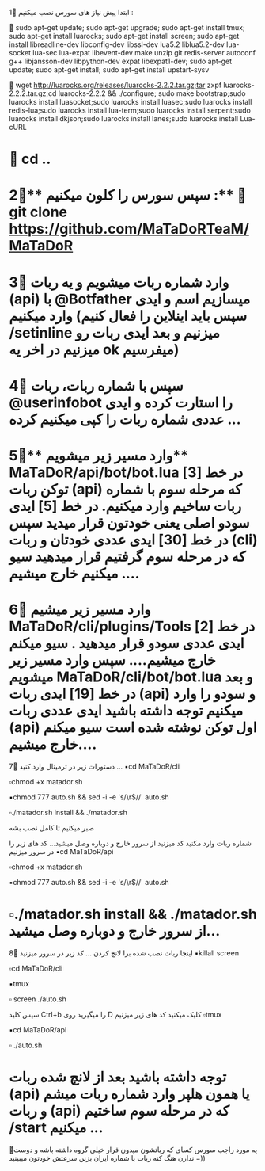1⃣ ابتدا پیش نیاز های سورس نصب میکنیم‌ :

🔸 sudo apt-get update; sudo apt-get upgrade; sudo apt-get install tmux; sudo apt-get install luarocks; sudo apt-get install screen; sudo apt-get install libreadline-dev libconfig-dev libssl-dev lua5.2 liblua5.2-dev lua-socket lua-sec lua-expat libevent-dev make unzip git redis-server autoconf g++ libjansson-dev libpython-dev expat libexpat1-dev; sudo apt-get update; sudo apt-get install; sudo apt-get install upstart-sysv

🔹 wget http://luarocks.org/releases/luarocks-2.2.2.tar.gz;tar zxpf luarocks-2.2.2.tar.gz;cd luarocks-2.2.2 && ./configure; sudo make bootstrap;sudo luarocks install luasocket;sudo luarocks install luasec;sudo luarocks install redis-lua;sudo luarocks install lua-term;sudo luarocks install serpent;sudo luarocks install dkjson;sudo luarocks install lanes;sudo luarocks install Lua-cURL

🔸 cd ..
======================
2⃣** سپس سورس را کلون میکنیم :**
🔺 git clone https://github.com/MaTaDoRTeaM/MaTaDoR
======================
3⃣ وارد شماره‌ ربات میشویم و  یه ربات (api) با
 @Botfather 
میسازیم اسم و ایدی وارد میکنیم (سپس باید اینلاین را فعال کنیم 
/setinline
 میزنیم و بعد ایدی ربات رو میزنیم در اخر یه ok میفرسیم‌)
======================
4⃣ سپس‌ با شماره ربات، ربات
 @userinfobot 
را استارت کرده و ایدی عددی شماره ربات را کپی میکنیم کرده ...
======================
5⃣** وارد مسیر زیر میشویم**
MaTaDoR/api/bot/bot.lua
در خط [3] توکن ربات (api) که مرحله سوم با شماره ربات ساخیم وارد میکنیم.
در خط [5] ایدی سودو اصلی یعنی خودتون قرار میدید
سپس در خط [30] ایدی عددی خودتان و ربات (cli) که در مرحله سوم گرفتیم قرار میدهید
سیو میکنیم‌ خارج میشیم‌ ....
======================
6⃣ وارد مسیر زیر میشیم‌
MaTaDoR/cli/plugins/Tools
در خط [2] ایدی عددی سودو قرار میدهید .
سیو میکنم‌ خارج میشیم‌....
سپس وارد مسیر زیر میشویم 
MaTaDoR/cli/bot/bot.lua
و بعد در خط [19] ایدی ربات (api) و سودو را وارد میکنیم  توجه داشته باشید ایدی عددی ربات (api) اول توکن نوشته شده است
سیو میکنم‌ خارج میشیم‌....
======================
7⃣ دستورات زیر در ترمینال وارد کنید ...
▪️cd MaTaDoR/cli

▫️chmod +x matador.sh

▪️chmod 777 auto.sh && sed -i -e 's/\r$//' auto.sh

▫️./matador.sh install && ./matador.sh

صبر میکنیم تا کامل نصب بشه 

شماره ربات وارد مکنید کد میزنید‌
از سرور خارج و دوباره وصل میشید...
کد های زیر را در سرور میزنیم 
▪️cd MaTaDoR/api

▫️chmod +x matador.sh

▪️chmod 777 auto.sh && sed -i -e 's/\r$//' auto.sh

▫️./matador.sh install && ./matador.sh
از سرور خارج و دوباره وصل میشید...
======================
8⃣  اینجا ربات نصب شده برا لانچ کردن ...
کد زیر در سرور میزنید 
▪️killall screen

▫️cd MaTaDoR/cli

▪️tmux

▫️ screen ./auto.sh

سپس کلید Ctrl+b را میگیرید روی D کلیک میکنید
کد های زیر میزنیم
▫️tmux

▪️cd MaTaDoR/api

▫️  ./auto.sh

توجه داشته باشید بعد از لانچ شده ربات (api) یا همون هلپر وارد شماره ربات میشم و ربات (api) که در مرحله سوم ساختیم /start میکنیم ...
======================
💢یه مورد راجب سورس
 کسای که رباتشون میدون قرار خیلی گروه داشته باشه و دوست ندارن هنگ کنه ربات  با شماره ایران بزنن سرعتش خودتون میبینید =))

